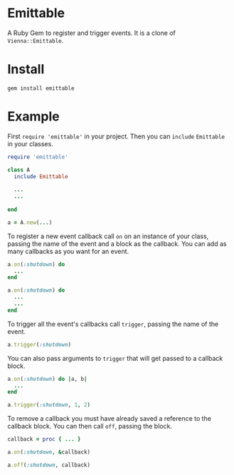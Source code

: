 # Emittable
A Ruby Gem to register and trigger events. It is a clone of `Vienna::Emittable`.

# Install
`gem install emittable`

# Example
First `require 'emittable'` in your project. Then you can `include` `Emittable` in your classes.
```ruby
require 'emittable'

class A
  include Emittable
  
  ...
  ...
  
end

a = A.new(...)
```

To register a new event callback call `on` on an instance of your class, passing the name of the event and a block as the callback. You can add as many callbacks as you want for an event.
```ruby
a.on(:shutdown) do
  ...
end

a.on(:shutdown) do
  ...
  ...
end
```

To trigger all the event's callbacks call `trigger`, passing the name of the event.
```ruby
a.trigger(:shutdown)
```

You can also pass arguments to `trigger` that will get passed to a callback block.
```ruby
a.on(:shutdown) do |a, b|
  ...
end

a.trigger(:shutdown, 1, 2)
```

To remove a callback you must have already saved a reference to the callback block. You can then call `off`, passing the block.
```ruby
callback = proc { ... }

a.on(:shutdown, &callback)

a.off(:shutdown, callback)
```
